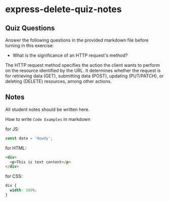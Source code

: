# express-delete-quiz-notes

## Quiz Questions

Answer the following questions in the provided markdown file before turning in this exercise:

- What is the significance of an HTTP request's method?

The HTTP request method specifies the action the client wants to perform on the resource identified by the URL. It determines whether the request is for retrieving data (GET), submitting data (POST), updating (PUT/PATCH), or deleting (DELETE) resources, among other actions.

## Notes

All student notes should be written here.

How to write `Code Examples` in markdown

for JS:

```javascript
const data = 'Howdy';
```

for HTML:

```html
<div>
  <p>This is text content</p>
</div>
```

for CSS:

```css
div {
  width: 100%;
}
```
